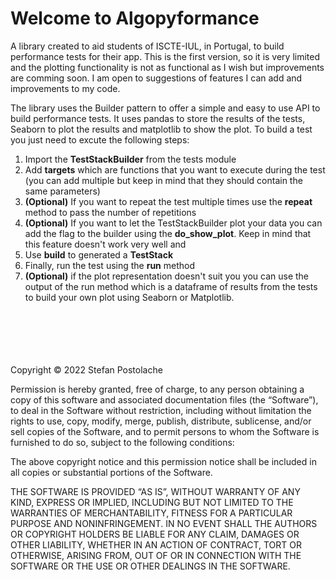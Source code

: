 # Welcome to Algopyformance

A library created to aid students of ISCTE-IUL, in Portugal, to build performance 
tests for their app. This is the first version, so it is very limited and the 
plotting functionality is not as functional as I wish but improvements are 
comming soon. I am open to suggestions of features I can add and improvements to my code.

The library uses the Builder pattern to offer a simple and easy to use API to 
build performance tests. It uses pandas to store the results of the tests, 
Seaborn to plot the results and matplotlib to show the plot. To build a test you 
just need to excute 
the following 
steps:
1. Import the <b>TestStackBuilder</b> from the tests module 
2. Add <b>targets</b> which are functions that you want to execute during the 
   test (you can add multiple but keep in mind that they should contain the 
   same parameters)
3. <b>(Optional)</b> If you want to repeat the test multiple times use the 
   <b>repeat</b> 
method to pass the number of repetitions
4. <b>(Optional)</b> If you want to let the TestStackBuilder plot your data you 
   can 
add the flag to the builder using the <b>do_show_plot</b>. Keep in mind that 
   this feature doesn't work very well and 
5. Use <b>build</b> to generated a <b>TestStack</b>
6. Finally, run the test using the <b>run</b> method 
7. <b>(Optional)</b> if the plot representation doesn't suit you you can use 
   the output of the run method which is a dataframe of results from the tests 
   to build your own plot using Seaborn or Matplotlib.

<br>
<br>
<br>
<br>
<br>
Copyright © 2022 Stefan Postolache

Permission is hereby granted, free of charge, to any person obtaining a copy of this software and associated documentation files (the “Software”), to deal in the Software without restriction, including without limitation the rights to use, copy, modify, merge, publish, distribute, sublicense, and/or sell copies of the Software, and to permit persons to whom the Software is furnished to do so, subject to the following conditions:

The above copyright notice and this permission notice shall be included in all copies or substantial portions of the Software.

THE SOFTWARE IS PROVIDED “AS IS”, WITHOUT WARRANTY OF ANY KIND, EXPRESS OR IMPLIED, INCLUDING BUT NOT LIMITED TO THE WARRANTIES OF MERCHANTABILITY, FITNESS FOR A PARTICULAR PURPOSE AND NONINFRINGEMENT. IN NO EVENT SHALL THE AUTHORS OR COPYRIGHT HOLDERS BE LIABLE FOR ANY CLAIM, DAMAGES OR OTHER LIABILITY, WHETHER IN AN ACTION OF CONTRACT, TORT OR OTHERWISE, ARISING FROM, OUT OF OR IN CONNECTION WITH THE SOFTWARE OR THE USE OR OTHER DEALINGS IN THE SOFTWARE.